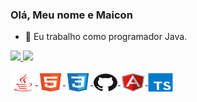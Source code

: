 ### Olá, Meu nome e Maicon 
- 🔭 Eu trabalho como programador Java.


<div>
  <a href="https://github.com/MaiconGSilva">
  <img height="150em" src="https://github-readme-stats.vercel.app/api?username=maicongsilva&show_icons=true&theme=dark&include_all_commits=true&count_private=true"/>
  <img height="150em" src="https://github-readme-stats.vercel.app/api/top-langs/?username=maicongsilva&layout=compact&langs_count=7&theme=dark"/>
</div>

 <div style="display: inline_block"><br>
  <img align="center" alt="Maicon-Java" height="30" width="40" src="https://raw.githubusercontent.com/devicons/devicon/master/icons//java/java-plain.svg">
  <img align="center" alt="Maicon-HTML" height="30" width="40" src="https://raw.githubusercontent.com/devicons/devicon/master/icons/html5/html5-original.svg">
  <img align="center" alt="Maicon-CSS" height="30" width="40" src="https://raw.githubusercontent.com/devicons/devicon/master/icons/css3/css3-original.svg">
  <img align="center" alt="Maicon-GuitHub" height="30" width="40" src="https://raw.githubusercontent.com/devicons/devicon/master/icons/github/github-original.svg">
  <img align="center" alt="Maicon-Angular" height="30" width="40" src="https://raw.githubusercontent.com/devicons/devicon/master/icons/angularjs/angularjs-original.svg">
  <img align="center" alt="Maicon-TypeScript" height="30" width="40" src="https://raw.githubusercontent.com/devicons/devicon/master/icons/typescript/typescript-original.svg">
</div>
 
 ##
